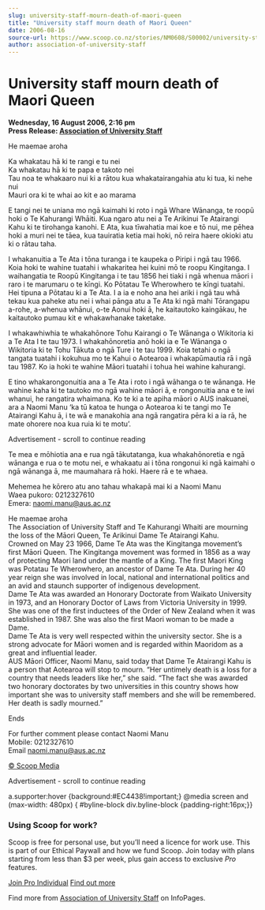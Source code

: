 ```yaml
---
slug: university-staff-mourn-death-of-maori-queen
title: "University staff mourn death of Maori Queen"
date: 2006-08-16
source-url: https://www.scoop.co.nz/stories/NM0608/S00002/university-staff-mourn-death-of-maori-queen.htm
author: association-of-university-staff
---
```

University staff mourn death of Maori Queen
===========================================

**Wednesday, 16 August 2006, 2:16 pm**  
**Press Release: [Association of University Staff](https://info.scoop.co.nz/Association_of_University_Staff)**

He maemae aroha

Ka whakatau hā ki te rangi e tu nei  
Ka whakatau hā ki te papa e takoto nei  
Tau noa te whakaaro nui ki a rātou kua whakatairangahia atu ki tua, ki nehe nui  
Mauri ora ki te whai ao kit e ao marama

E tangi nei te uniana mo ngā kaimahi ki roto i ngā Whare Wānanga, te roopū hoki o Te Kahurangi Whāiti. Kua ngaro atu nei a Te Arikinui Te Atairangi Kahu ki te tirohanga kanohi. E Ata, kua tīwahatia mai koe e tō nui, me pēhea hoki a muri nei te tāea, kua tauiratia ketia mai hoki, nō reira haere okioki atu ki o rātau taha.

I whakanuitia a Te Ata i tōna turanga i te kaupeka o Piripi i ngā tau 1966. Koia hoki te wahine tuatahi i whakaritea hei kuini mō te roopu Kingitanga. I waihangatia te Roopū Kingitanga i te tau 1856 hei tiaki i ngā whenua māori i raro i te marumaru o te kīngi. Ko Pōtatau Te Wherowhero te kīngi tuatahi. Hei tipuna a Pōtatau ki a Te Ata. I a ia e noho ana hei ariki i ngā tau whā tekau kua paheke atu nei i whai pānga atu a Te Ata ki ngā mahi Tōrangapu a-rohe, a-whenua whānui, o-te Aonui hoki ā, he kaitautoko kaingākau, he kaitautoko pumau kit e whakawhanake taketake.

I whakawhiwhia te whakahōnore Tohu Kairangi o Te Wānanga o Wikitoria ki a Te Ata I te tau 1973. I whakahōnoretia anō hoki ia e Te Wānanga o Wikitoria ki te Tohu Tākuta o ngā Ture i te tau 1999. Koia tetahi o ngā tangata tuatahi i kokuhua mo te Kahui o Aotearoa i whakapūmautia rā i ngā tau 1987. Ko ia hoki te wahine Māori tuatahi i tohua hei wahine kahurangi.

E tino whakarongonuitia ana a Te Ata i roto i ngā wāhanga o te wānanga. He wahine kaha ki te tautoko mo ngā wahine māori ā, e rongonuitia ana e te iwi whanui, he rangatira whaimana. Ko te ki a te apiha māori o AUS inakuanei, ara a Naomi Manu ‘ka tū katoa te hunga o Aotearoa ki te tangi mo Te Atairangi Kahu ā, i te wā e manakohia ana ngā rangatira pēra ki a ia rā, he mate ohorere noa kua ruia ki te motu’.

Advertisement - scroll to continue reading





Te mea e mōhiotia ana e rua ngā tākutatanga, kua whakahōnoretia e ngā wānanga e rua o te motu nei, e whakaatu ai i tōna rongonui ki ngā kaimahi o ngā wānanga ā, me maumahara rā hoki. Haere rā e te whaea.

Mehemea he kōrero atu ano tahau whakapā mai ki a Naomi Manu  
Waea pukoro: 0212327610  
Emera: naomi.manu@aus.ac.nz

  
He maemae aroha  
The Association of University Staff and Te Kahurangi Whaiti are mourning the loss of the Māori Queen, Te Arikinui Dame Te Atairangi Kahu.  
Crowned on May 23 1966, Dame Te Ata was the Kingitanga movement’s first Māori Queen. The Kingitanga movement was formed in 1856 as a way of protecting Maori land under the mantle of a King. The first Maori King was Potatau Te Wherowhero, an ancestor of Dame Te Ata. During her 40 year reign she was involved in local, national and international politics and an avid and staunch supporter of indigenous development.  
Dame Te Ata was awarded an Honorary Doctorate from Waikato University in 1973, and an Honorary Doctor of Laws from Victoria University in 1999. She was one of the first inductees of the Order of New Zealand when it was established in 1987. She was also the first Maori woman to be made a Dame.  
Dame Te Ata is very well respected within the university sector. She is a strong advocate for Māori women and is regarded within Maoridom as a great and influential leader.  
AUS Māori Officer, Naomi Manu, said today that Dame Te Atairangi Kahu is a person that Aotearoa will stop to mourn. “Her untimely death is a loss for a country that needs leaders like her,” she said. “The fact she was awarded two honorary doctorates by two universities in this country shows how important she was to university staff members and she will be remembered. Her death is sadly mourned.”

Ends

For further comment please contact Naomi Manu  
Mobile: 0212327610  
Email naomi.manu@aus.ac.nz  

[© Scoop Media](http://www.scoop.co.nz/about/terms.html)  

Advertisement - scroll to continue reading



a.supporter:hover {background:#EC4438!important;} @media screen and (max-width: 480px) { #byline-block div.byline-block {padding-right:16px;}}

### Using Scoop for work?

Scoop is free for personal use, but you’ll need a licence for work use. This is part of our Ethical Paywall and how we fund Scoop. Join today with plans starting from less than $3 per week, plus gain access to exclusive _Pro_ features.  
  
[Join Pro Individual](https://pro.scoop.co.nz/Individual/?from=ProIn24) [Find out more](https://pro.scoop.co.nz/using-scoop-for-work/?from=ProIn24)

Find more from [Association of University Staff](https://info.scoop.co.nz/Association_of_University_Staff) on InfoPages.